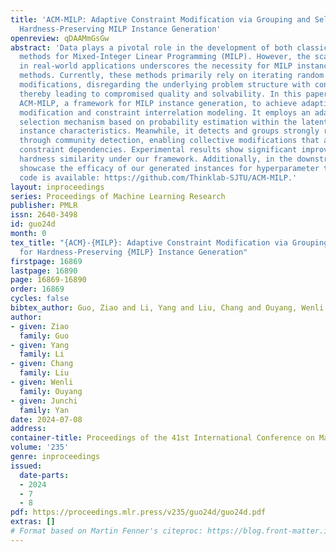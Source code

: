 ```yaml
---
title: 'ACM-MILP: Adaptive Constraint Modification via Grouping and Selection for
  Hardness-Preserving MILP Instance Generation'
openreview: qDAAMmGsGw
abstract: 'Data plays a pivotal role in the development of both classic and learning-based
  methods for Mixed-Integer Linear Programming (MILP). However, the scarcity of data
  in real-world applications underscores the necessity for MILP instance generation
  methods. Currently, these methods primarily rely on iterating random single-constraint
  modifications, disregarding the underlying problem structure with constraint interrelations,
  thereby leading to compromised quality and solvability. In this paper, we propose
  ACM-MILP, a framework for MILP instance generation, to achieve adaptive constraint
  modification and constraint interrelation modeling. It employs an adaptive constraint
  selection mechanism based on probability estimation within the latent space to preserve
  instance characteristics. Meanwhile, it detects and groups strongly related constraints
  through community detection, enabling collective modifications that account for
  constraint dependencies. Experimental results show significant improvements in problem-solving
  hardness similarity under our framework. Additionally, in the downstream task, we
  showcase the efficacy of our generated instances for hyperparameter tuning. Source
  code is available: https://github.com/Thinklab-SJTU/ACM-MILP.'
layout: inproceedings
series: Proceedings of Machine Learning Research
publisher: PMLR
issn: 2640-3498
id: guo24d
month: 0
tex_title: "{ACM}-{MILP}: Adaptive Constraint Modification via Grouping and Selection
  for Hardness-Preserving {MILP} Instance Generation"
firstpage: 16869
lastpage: 16890
page: 16869-16890
order: 16869
cycles: false
bibtex_author: Guo, Ziao and Li, Yang and Liu, Chang and Ouyang, Wenli and Yan, Junchi
author:
- given: Ziao
  family: Guo
- given: Yang
  family: Li
- given: Chang
  family: Liu
- given: Wenli
  family: Ouyang
- given: Junchi
  family: Yan
date: 2024-07-08
address:
container-title: Proceedings of the 41st International Conference on Machine Learning
volume: '235'
genre: inproceedings
issued:
  date-parts:
  - 2024
  - 7
  - 8
pdf: https://proceedings.mlr.press/v235/guo24d/guo24d.pdf
extras: []
# Format based on Martin Fenner's citeproc: https://blog.front-matter.io/posts/citeproc-yaml-for-bibliographies/
---
```

